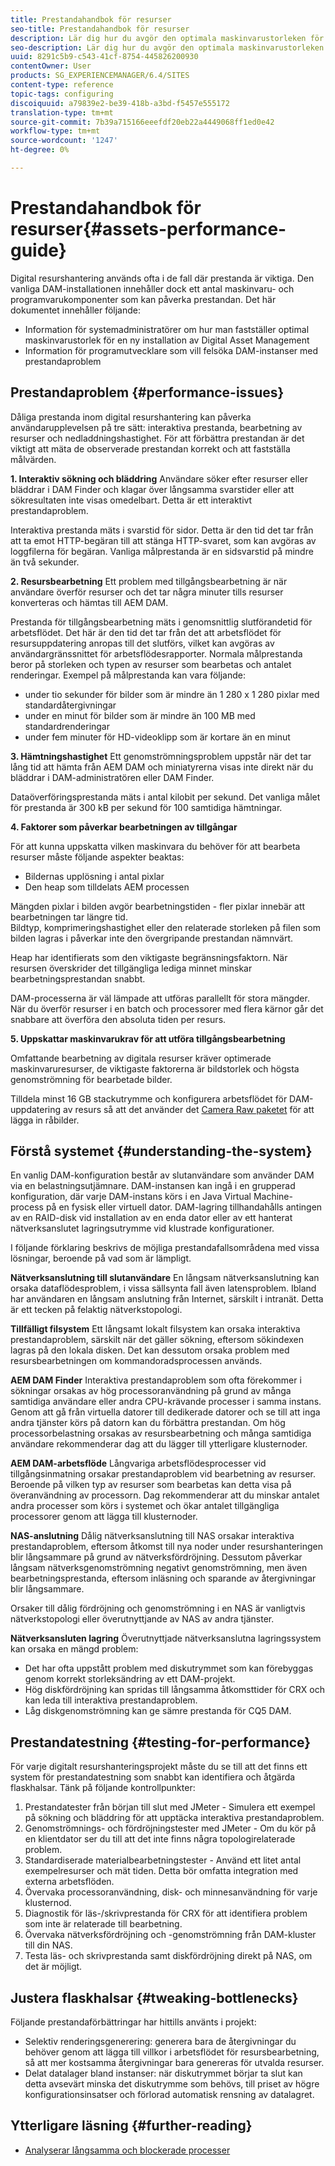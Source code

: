 ```yaml
---
title: Prestandahandbok för resurser
seo-title: Prestandahandbok för resurser
description: Lär dig hur du avgör den optimala maskinvarustorleken för en ny konfiguration av Digital Asset Management (DAM) och hur du felsöker prestandaproblem
seo-description: Lär dig hur du avgör den optimala maskinvarustorleken för en ny konfiguration av Digital Asset Management (DAM) och hur du felsöker prestandaproblem
uuid: 8291c5b9-c543-41cf-8754-445826200930
contentOwner: User
products: SG_EXPERIENCEMANAGER/6.4/SITES
content-type: reference
topic-tags: configuring
discoiquuid: a79839e2-be39-418b-a3bd-f5457e555172
translation-type: tm+mt
source-git-commit: 7b39a715166eeefdf20eb22a4449068ff1ed0e42
workflow-type: tm+mt
source-wordcount: '1247'
ht-degree: 0%

---
```



# Prestandahandbok för resurser{#assets-performance-guide}

Digital resurshantering används ofta i de fall där prestanda är viktiga. Den vanliga DAM-installationen innehåller dock ett antal maskinvaru- och programvarukomponenter som kan påverka prestandan. Det här dokumentet innehåller följande:

* Information för systemadministratörer om hur man fastställer optimal maskinvarustorlek för en ny installation av Digital Asset Management
* Information för programutvecklare som vill felsöka DAM-instanser med prestandaproblem

## Prestandaproblem {#performance-issues}

Dåliga prestanda inom digital resurshantering kan påverka användarupplevelsen på tre sätt: interaktiva prestanda, bearbetning av resurser och nedladdningshastighet. För att förbättra prestandan är det viktigt att mäta de observerade prestandan korrekt och att fastställa målvärden.

**1. Interaktiv sökning och bläddring** Användare söker efter resurser eller bläddrar i DAM Finder och klagar över långsamma svarstider eller att sökresultaten inte visas omedelbart. Detta är ett interaktivt prestandaproblem.

Interaktiva prestanda mäts i svarstid för sidor. Detta är den tid det tar från att ta emot HTTP-begäran till att stänga HTTP-svaret, som kan avgöras av loggfilerna för begäran. Vanliga målprestanda är en sidsvarstid på mindre än två sekunder.

**2. Resursbearbetning** Ett problem med tillgångsbearbetning är när användare överför resurser och det tar några minuter tills resurser konverteras och hämtas till AEM DAM.

Prestanda för tillgångsbearbetning mäts i genomsnittlig slutförandetid för arbetsflödet. Det här är den tid det tar från det att arbetsflödet för resursuppdatering anropas till det slutförs, vilket kan avgöras av användargränssnittet för arbetsflödesrapporter. Normala målprestanda beror på storleken och typen av resurser som bearbetas och antalet renderingar. Exempel på målprestanda kan vara följande:

* under tio sekunder för bilder som är mindre än 1 280 x 1 280 pixlar med standardåtergivningar
* under en minut för bilder som är mindre än 100 MB med standardrenderingar
* under fem minuter för HD-videoklipp som är kortare än en minut

**3. Hämtningshastighet** Ett genomströmningsproblem uppstår när det tar lång tid att hämta från AEM DAM och miniatyrerna visas inte direkt när du bläddrar i DAM-administratören eller DAM Finder.

Dataöverföringsprestanda mäts i antal kilobit per sekund. Det vanliga målet för prestanda är 300 kB per sekund för 100 samtidiga hämtningar.

**4. Faktorer som påverkar bearbetningen av tillgångar**

För att kunna uppskatta vilken maskinvara du behöver för att bearbeta resurser måste följande aspekter beaktas:

* Bildernas upplösning i antal pixlar
* Den heap som tilldelats AEM processen

Mängden pixlar i bilden avgör bearbetningstiden - fler pixlar innebär att bearbetningen tar längre tid.\
Bildtyp, komprimeringshastighet eller den relaterade storleken på filen som bilden lagras i påverkar inte den övergripande prestandan nämnvärt.

Heap har identifierats som den viktigaste begränsningsfaktorn. När resursen överskrider det tillgängliga lediga minnet minskar bearbetningsprestandan snabbt.

DAM-processerna är väl lämpade att utföras parallellt för stora mängder. När du överför resurser i en batch och processorer med flera kärnor går det snabbare att överföra den absoluta tiden per resurs.

**5. Uppskattar maskinvarukrav för att utföra tillgångsbearbetning**

Omfattande bearbetning av digitala resurser kräver optimerade maskinvaruresurser, de viktigaste faktorerna är bildstorlek och högsta genomströmning för bearbetade bilder.

Tilldela minst 16 GB stackutrymme och konfigurera arbetsflödet för DAM-uppdatering av resurs så att det använder det [Camera Raw paketet](/help/assets/camera-raw.md) för att lägga in råbilder.

## Förstå systemet {#understanding-the-system}

En vanlig DAM-konfiguration består av slutanvändare som använder DAM via en belastningsutjämnare. DAM-instansen kan ingå i en grupperad konfiguration, där varje DAM-instans körs i en Java Virtual Machine-process på en fysisk eller virtuell dator. DAM-lagring tillhandahålls antingen av en RAID-disk vid installation av en enda dator eller av ett hanterat nätverksanslutet lagringsutrymme vid klustrade konfigurationer.

I följande förklaring beskrivs de möjliga prestandafallsområdena med vissa lösningar, beroende på vad som är lämpligt.

**Nätverksanslutning till slutanvändare** En långsam nätverksanslutning kan orsaka dataflödesproblem, i vissa sällsynta fall även latensproblem. Ibland har användaren en långsam anslutning från Internet, särskilt i intranät. Detta är ett tecken på felaktig nätverkstopologi.

**Tillfälligt filsystem** Ett långsamt lokalt filsystem kan orsaka interaktiva prestandaproblem, särskilt när det gäller sökning, eftersom sökindexen lagras på den lokala disken. Det kan dessutom orsaka problem med resursbearbetningen om kommandoradsprocessen används.

**AEM DAM Finder** Interaktiva prestandaproblem som ofta förekommer i sökningar orsakas av hög processoranvändning på grund av många samtidiga användare eller andra CPU-krävande processer i samma instans. Genom att gå från virtuella datorer till dedikerade datorer och se till att inga andra tjänster körs på datorn kan du förbättra prestandan. Om hög processorbelastning orsakas av resursbearbetning och många samtidiga användare rekommenderar dag att du lägger till ytterligare klusternoder.

**AEM DAM-arbetsflöde** Långvariga arbetsflödesprocesser vid tillgångsinmatning orsakar prestandaproblem vid bearbetning av resurser. Beroende på vilken typ av resurser som bearbetas kan detta visa på överanvändning av processorn. Dag rekommenderar att du minskar antalet andra processer som körs i systemet och ökar antalet tillgängliga processorer genom att lägga till klusternoder.

**NAS-anslutning** Dålig nätverksanslutning till NAS orsakar interaktiva prestandaproblem, eftersom åtkomst till nya noder under resurshanteringen blir långsammare på grund av nätverksfördröjning. Dessutom påverkar långsam nätverksgenomströmning negativt genomströmning, men även bearbetningsprestanda, eftersom inläsning och sparande av återgivningar blir långsammare.

Orsaker till dålig fördröjning och genomströmning i en NAS är vanligtvis nätverkstopologi eller överutnyttjande av NAS av andra tjänster.

**Nätverksansluten lagring** Överutnyttjade nätverksanslutna lagringssystem kan orsaka en mängd problem:

* Det har ofta uppstått problem med diskutrymmet som kan förebyggas genom korrekt storleksändring av ett DAM-projekt.
* Hög diskfördröjning kan spridas till långsamma åtkomsttider för CRX och kan leda till interaktiva prestandaproblem.
* Låg diskgenomströmning kan ge sämre prestanda för CQ5 DAM.

## Prestandatestning {#testing-for-performance}

För varje digitalt resurshanteringsprojekt måste du se till att det finns ett system för prestandatestning som snabbt kan identifiera och åtgärda flaskhalsar. Tänk på följande kontrollpunkter:

1. Prestandatester från början till slut med JMeter - Simulera ett exempel på sökning och bläddring för att upptäcka interaktiva prestandaproblem.
1. Genomströmnings- och fördröjningstester med JMeter - Om du kör på en klientdator ser du till att det inte finns några topologirelaterade problem.
1. Standardiserade materialbearbetningstester - Använd ett litet antal exempelresurser och mät tiden. Detta bör omfatta integration med externa arbetsflöden.
1. Övervaka processoranvändning, disk- och minnesanvändning för varje klusternod.
1. Diagnostik för läs-/skrivprestanda för CRX för att identifiera problem som inte är relaterade till bearbetning.
1. Övervaka nätverksfördröjning och -genomströmning från DAM-kluster till din NAS.
1. Testa läs- och skrivprestanda samt diskfördröjning direkt på NAS, om det är möjligt.

## Justera flaskhalsar {#tweaking-bottlenecks}

Följande prestandaförbättringar har hittills använts i projekt:

* Selektiv renderingsgenerering: generera bara de återgivningar du behöver genom att lägga till villkor i arbetsflödet för resursbearbetning, så att mer kostsamma återgivningar bara genereras för utvalda resurser.
* Delat datalager bland instanser: när diskutrymmet börjar ta slut kan detta avsevärt minska det diskutrymme som behövs, till priset av högre konfigurationsinsatser och förlorad automatisk rensning av datalagret.

## Ytterligare läsning {#further-reading}

* [Analyserar långsamma och blockerade processer](https://helpx.adobe.com/experience-manager/kb/AnalyzeSlowAndBlockedProcesses.html)

